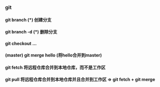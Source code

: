 ### git 
#### git branch (*)  创建分支
#### git branch -d (*)  删除分支
#### git checkout ...
#### (master) git merge hello  (将hello合并到master)
#### git fetch     将远程仓库合并到本地仓库，而不是工作区
#### git pull      将远程仓库合并到本地仓库并且合并到工作区  => git fetch + git merge


